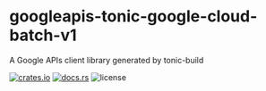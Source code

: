 # googleapis-tonic-google-cloud-batch-v1

A Google APIs client library generated by tonic-build

[![crates.io](https://img.shields.io/crates/v/googleapis-tonic-google-cloud-batch-v1)](https://crates.io/crates/googleapis-tonic-google-cloud-batch-v1)
[![docs.rs](https://img.shields.io/docsrs/googleapis-tonic-google-cloud-batch-v1)](https://docs.rs/googleapis-tonic-google-cloud-batch-v1)
![license](https://img.shields.io/crates/l/googleapis-tonic-google-cloud-batch-v1)
